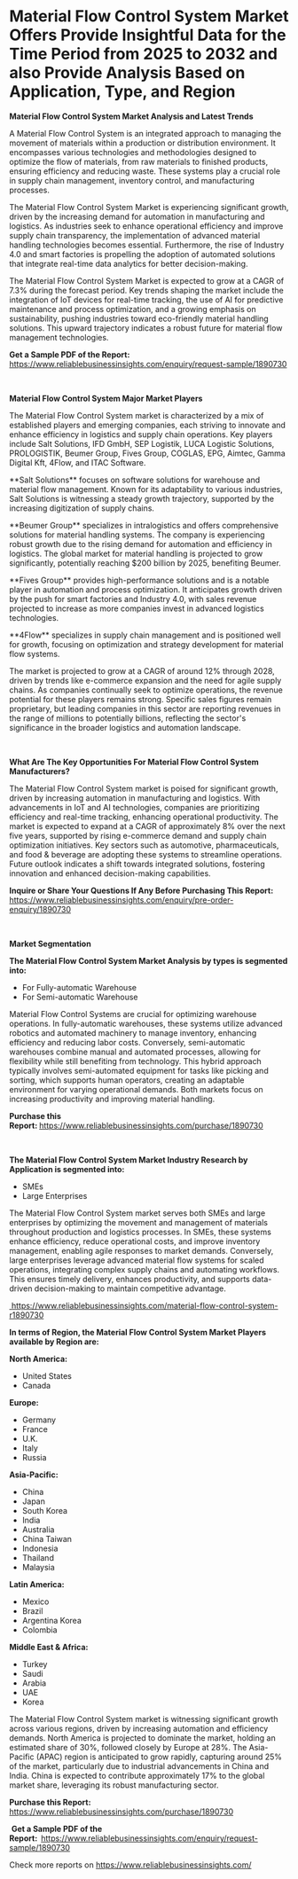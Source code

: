 <p><h1>Material Flow Control System Market Offers Provide Insightful Data for the Time Period from 2025 to 2032 and also Provide Analysis Based on Application, Type, and Region</h1></p><p><strong>Material Flow Control System Market Analysis and Latest Trends</strong></p>
<p><p>A Material Flow Control System is an integrated approach to managing the movement of materials within a production or distribution environment. It encompasses various technologies and methodologies designed to optimize the flow of materials, from raw materials to finished products, ensuring efficiency and reducing waste. These systems play a crucial role in supply chain management, inventory control, and manufacturing processes.</p><p>The Material Flow Control System Market is experiencing significant growth, driven by the increasing demand for automation in manufacturing and logistics. As industries seek to enhance operational efficiency and improve supply chain transparency, the implementation of advanced material handling technologies becomes essential. Furthermore, the rise of Industry 4.0 and smart factories is propelling the adoption of automated solutions that integrate real-time data analytics for better decision-making.</p><p>The Material Flow Control System Market is expected to grow at a CAGR of 7.3% during the forecast period. Key trends shaping the market include the integration of IoT devices for real-time tracking, the use of AI for predictive maintenance and process optimization, and a growing emphasis on sustainability, pushing industries toward eco-friendly material handling solutions. This upward trajectory indicates a robust future for material flow management technologies.</p></p>
<p><strong>Get a Sample PDF of the Report:&nbsp;</strong> <a href="https://www.reliablebusinessinsights.com/enquiry/request-sample/1890730?utm_campaign=1119&utm_medium=2&utm_source=Github&utm_content=ia&utm_term=11032025&utm_id=material-flow-control-system">https://www.reliablebusinessinsights.com/enquiry/request-sample/1890730</a></p>
<p>&nbsp;</p>
<p><strong>Material Flow Control System Major Market Players</strong></p>
<p><p>The Material Flow Control System market is characterized by a mix of established players and emerging companies, each striving to innovate and enhance efficiency in logistics and supply chain operations. Key players include Salt Solutions, IFD GmbH, SEP Logistik, LUCA Logistic Solutions, PROLOGISTIK, Beumer Group, Fives Group, COGLAS, EPG, Aimtec, Gamma Digital Kft, 4Flow, and ITAC Software.</p><p>**Salt Solutions** focuses on software solutions for warehouse and material flow management. Known for its adaptability to various industries, Salt Solutions is witnessing a steady growth trajectory, supported by the increasing digitization of supply chains.</p><p>**Beumer Group** specializes in intralogistics and offers comprehensive solutions for material handling systems. The company is experiencing robust growth due to the rising demand for automation and efficiency in logistics. The global market for material handling is projected to grow significantly, potentially reaching $200 billion by 2025, benefiting Beumer.</p><p>**Fives Group** provides high-performance solutions and is a notable player in automation and process optimization. It anticipates growth driven by the push for smart factories and Industry 4.0, with sales revenue projected to increase as more companies invest in advanced logistics technologies.</p><p>**4Flow** specializes in supply chain management and is positioned well for growth, focusing on optimization and strategy development for material flow systems. </p><p>The market is projected to grow at a CAGR of around 12% through 2028, driven by trends like e-commerce expansion and the need for agile supply chains. As companies continually seek to optimize operations, the revenue potential for these players remains strong. Specific sales figures remain proprietary, but leading companies in this sector are reporting revenues in the range of millions to potentially billions, reflecting the sector's significance in the broader logistics and automation landscape.</p></p>
<p>&nbsp;</p>
<p><strong>What Are The Key Opportunities For Material Flow Control System Manufacturers?</strong></p>
<p><p>The Material Flow Control System market is poised for significant growth, driven by increasing automation in manufacturing and logistics. With advancements in IoT and AI technologies, companies are prioritizing efficiency and real-time tracking, enhancing operational productivity. The market is expected to expand at a CAGR of approximately 8% over the next five years, supported by rising e-commerce demand and supply chain optimization initiatives. Key sectors such as automotive, pharmaceuticals, and food & beverage are adopting these systems to streamline operations. Future outlook indicates a shift towards integrated solutions, fostering innovation and enhanced decision-making capabilities.</p></p>
<p><strong>Inquire or Share Your Questions If Any Before Purchasing This Report:</strong> <a href="https://www.reliablebusinessinsights.com/enquiry/pre-order-enquiry/1890730?utm_campaign=1119&utm_medium=2&utm_source=Github&utm_content=ia&utm_term=11032025&utm_id=material-flow-control-system">https://www.reliablebusinessinsights.com/enquiry/pre-order-enquiry/1890730</a></p>
<p>&nbsp;</p>
<p><strong>Market Segmentation</strong></p>
<p><strong>The Material Flow Control System Market Analysis by types is segmented into:</strong></p>
<p><ul><li>For Fully-automatic Warehouse</li><li>For Semi-automatic Warehouse</li></ul></p>
<p><p>Material Flow Control Systems are crucial for optimizing warehouse operations. In fully-automatic warehouses, these systems utilize advanced robotics and automated machinery to manage inventory, enhancing efficiency and reducing labor costs. Conversely, semi-automatic warehouses combine manual and automated processes, allowing for flexibility while still benefiting from technology. This hybrid approach typically involves semi-automated equipment for tasks like picking and sorting, which supports human operators, creating an adaptable environment for varying operational demands. Both markets focus on increasing productivity and improving material handling.</p></p>
<p><strong>Purchase this Report:&nbsp;</strong><a href="https://www.reliablebusinessinsights.com/purchase/1890730?utm_campaign=1119&utm_medium=2&utm_source=Github&utm_content=ia&utm_term=11032025&utm_id=material-flow-control-system">https://www.reliablebusinessinsights.com/purchase/1890730</a></p>
<p>&nbsp;</p>
<p><strong>The Material Flow Control System Market Industry Research by Application is segmented into:</strong></p>
<p><ul><li>SMEs</li><li>Large Enterprises</li></ul></p>
<p><p>The Material Flow Control System market serves both SMEs and large enterprises by optimizing the movement and management of materials throughout production and logistics processes. In SMEs, these systems enhance efficiency, reduce operational costs, and improve inventory management, enabling agile responses to market demands. Conversely, large enterprises leverage advanced material flow systems for scaled operations, integrating complex supply chains and automating workflows. This ensures timely delivery, enhances productivity, and supports data-driven decision-making to maintain competitive advantage.</p></p>
<p><a href="https://www.reliablebusinessinsights.com/material-flow-control-system-r1890730?utm_campaign=1119&utm_medium=2&utm_source=Github&utm_content=ia&utm_term=11032025&utm_id=material-flow-control-system">&nbsp;https://www.reliablebusinessinsights.com/material-flow-control-system-r1890730</a></p>
<p><strong>In terms of Region, the Material Flow Control System Market Players available by Region are:</strong></p>
<p>
    <p> <strong> North America: </strong>
        <ul>
            <li>United States</li>
            <li>Canada</li>
        </ul>
        </p> 
    <p> <strong> Europe: </strong>
        <ul>
            <li>Germany</li>
            <li>France</li>
            <li>U.K.</li>
            <li>Italy</li>
            <li>Russia</li>
        </ul>
        </p> 
    <p> <strong> Asia-Pacific: </strong>
        <ul>
            <li>China</li>
            <li>Japan</li>
            <li>South Korea</li>
            <li>India</li>
            <li>Australia</li>
            <li>China Taiwan</li>
            <li>Indonesia</li>
            <li>Thailand</li>
            <li>Malaysia</li>
        </ul>
        </p> 
    <p> <strong> Latin America: </strong>
        <ul>
            <li>Mexico</li>
            <li>Brazil</li>
            <li>Argentina Korea</li>
            <li>Colombia</li>
        </ul>
        </p> 
    <p> <strong> Middle East & Africa: </strong>
        <ul>
            <li>Turkey</li>
            <li>Saudi</li>
            <li>Arabia</li>
            <li>UAE</li>
            <li>Korea</li>
        </ul>
    </p>
    </p>
<p><p>The Material Flow Control System market is witnessing significant growth across various regions, driven by increasing automation and efficiency demands. North America is projected to dominate the market, holding an estimated share of 30%, followed closely by Europe at 28%. The Asia-Pacific (APAC) region is anticipated to grow rapidly, capturing around 25% of the market, particularly due to industrial advancements in China and India. China is expected to contribute approximately 17% to the global market share, leveraging its robust manufacturing sector.</p></p>
<p><strong>Purchase this Report: </strong><a href="https://www.reliablebusinessinsights.com/purchase/1890730?utm_campaign=1119&utm_medium=2&utm_source=Github&utm_content=ia&utm_term=11032025&utm_id=material-flow-control-system">https://www.reliablebusinessinsights.com/purchase/1890730</a></p>
<p>&nbsp;<strong>Get a Sample PDF of the Report:&nbsp;&nbsp;</strong><a href="https://www.reliablebusinessinsights.com/enquiry/request-sample/1890730?utm_campaign=1119&utm_medium=2&utm_source=Github&utm_content=ia&utm_term=11032025&utm_id=material-flow-control-system">https://www.reliablebusinessinsights.com/enquiry/request-sample/1890730</a></p>
<p><strong></strong></p>
<p>Check more reports on <a href="https://www.reliablebusinessinsights.com/?utm_campaign=1119&utm_medium=2&utm_source=Github&utm_content=ia&utm_term=11032025&utm_id=material-flow-control-system">https://www.reliablebusinessinsights.com/</a></p>
